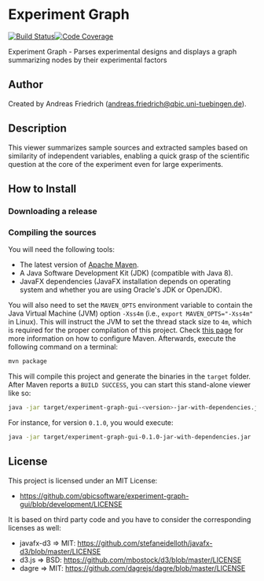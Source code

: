 # Experiment Graph

[![Build Status](https://travis-ci.org/qbicsoftware/experiment-graph-gui.svg?branch=development)](https://travis-ci.org/qbicsoftware/experiment-graph-gui)[![Code Coverage]( https://codecov.io/gh/qbicsoftware/experiment-graph-gui/branch/development/graph/badge.svg)](https://codecov.io/gh/qbicsoftware/experiment-graph-gui)

Experiment Graph - Parses experimental designs and displays a graph summarizing nodes by their experimental factors

## Author
Created by Andreas Friedrich (andreas.friedrich@qbic.uni-tuebingen.de).

## Description
This viewer summarizes sample sources and extracted samples based on similarity of independent variables, enabling a quick grasp of the scientific question at the core of the experiment even for large experiments. 

## How to Install
### Downloading a release


### Compiling the sources
You will need the following tools:
* The latest version of [Apache Maven](maven). 
* A Java Software Development Kit (JDK) (compatible with Java 8). 
* JavaFX dependencies (JavaFX installation depends on operating system and whether you are using Oracle's JDK or OpenJDK).

You will also need to set the `MAVEN_OPTS` environment variable to contain the Java Virtual Machine (JVM) option `-Xss4m` (i.e., `export MAVEN_OPTS="-Xss4m"` in Linux). This will instruct the JVM to set the thread stack size to `4m`, which is required for the proper compilation of this project. Check [this page](http://maven.apache.org/configure.html) for more information on how to configure Maven. Afterwards, execute the following command on a terminal:

```sh
mvn package
```

This will compile this project and generate the binaries in the `target` folder. After Maven reports a `BUILD SUCCESS`, you can start this stand-alone viewer like so:

```sh
java -jar target/experiment-graph-gui-<version>-jar-with-dependencies.jar
```

For instance, for version `0.1.0`, you would execute:

```sh
java -jar target/experiment-graph-gui-0.1.0-jar-with-dependencies.jar
```

## License
This project is licensed under an MIT License:

* https://github.com/qbicsoftware/experiment-graph-gui/blob/development/LICENSE

It is based on third party code and you have to consider the corresponding licenses as well:

* javafx-d3 => MIT: https://github.com/stefaneidelloth/javafx-d3/blob/master/LICENSE
* d3.js => BSD: https://github.com/mbostock/d3/blob/master/LICENSE
* dagre => MIT: https://github.com/dagrejs/dagre/blob/master/LICENSE


[maven]: https://maven.apache.org/